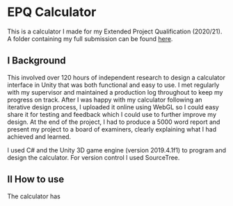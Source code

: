 # EPQ Calculator

This is a calculator I made for my Extended Project Qualification (2020/21). A folder containing my full submission can be found [here](https://drive.google.com/drive/folders/17eVtX6k3sckr00V5xlsmQyD4ZomX0GNU?usp=drive_link "See my submission in full!").

## I Background

This involved over 120 hours of independent research to design a calculator interface in Unity that was both functional and easy to use. I met regularly with my supervisor and maintained a production log throughout to keep my progress on track. After I was happy with my calculator following an iterative design process, I uploaded it online using WebGL so I could easy share it for testing and feedback which I could use to further improve my design. At the end of the project, I had to produce a 5000 word report and present my project to a board of examiners, clearly explaining what I had achieved and learned.

I used C# and the Unity 3D game engine (version 2019.4.1f1) to program and design the calculator. For version control I used SourceTree.

## II How to use

The calculator has 
